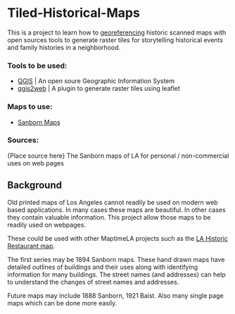 # Tiled-Historical-Maps
This is a project to learn how to [georeferencing](https://docs.qgis.org/2.2/en/docs/training_manual/forestry/map_georeferencing.html) historic scanned maps with open sources tools to generate raster tiles for storytelling historical events and family histories in a neighborhood.

### Tools to be used:
* [QGIS](www.qgis.org) | An open soure Geographic Information System
* [qgis2web](https://github.com/tomchadwin/qgis2web) | A plugin to generate raster tiles using leaflet

### Maps to use:
* [Sanborn Maps](https://en.wikipedia.org/wiki/Sanborn_Maps)

### Sources:
{Place source here}
The Sanborn maps of LA for personal / non-commercial uses on web pages

## Background
Old printed maps of Los Angeles cannot readily be used on modern web based applications. In many cases these maps are beautiful. In other cases they contain valuable information. This project allow those maps to be readily used on webpages.

These could be used with other MaptimeLA projects such as the [LA Historic Restaurant map](https://github.com/maptimeLA/old-la-restaurants).

The first series may be 1894 Sanborn maps. These hand drawn maps have detailed outlines of buildings and their uses along with identifying information for many buildings. The street names (and addresses) can help to understand the changes of street names and addresses.


Future maps may include 1888 Sanborn, 1921 Baist. Also many single page maps which can be done more easily.
